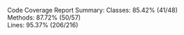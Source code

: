 

Code Coverage Report Summary:
  Classes: 85.42% (41/48)    
  Methods: 87.72% (50/57)    
  Lines:   95.37% (206/216)  

